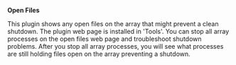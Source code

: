 **Open Files**

This plugin shows any open files on the array that might prevent a clean shutdown.  The plugin web page is installed in 'Tools'.  You can stop all array processes on the open files web page and troubleshoot shutdown problems.  After you stop all array processes, you will see what processes are still holding files open on the array preventing a shutdown.

